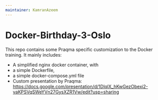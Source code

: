 ```yaml
---
maintainer: KamranAzeem
---
```


# Docker-Birthday-3-Oslo

This repo contains some Praqma specific customization to the Docker training. It mainly includes:
* A simplified nginx docker container, with
* a simple Dockerfile,
* a simple docker-compose.yml file
* Custom presentation by Praqma: https://docs.google.com/presentation/d/1DlqlX_hKwGezObexi2-vaKPSVqSWeYVn27GysXZR1Vw/edit?usp=sharing 


